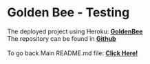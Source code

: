 # Golden Bee - Testing
The deployed project using Heroku: **[GoldenBee](https://golden-bee-honey.herokuapp.com/)**  
The repository can be found in **[Github](https://github.com/YiShengLee/Golden-Bee-Shop)**  
<br>
To go back Main README.md file: **[Click Here!](https://github.com/YiShengLee/Golden-Bee-Shop/raw/master/README.md)**
